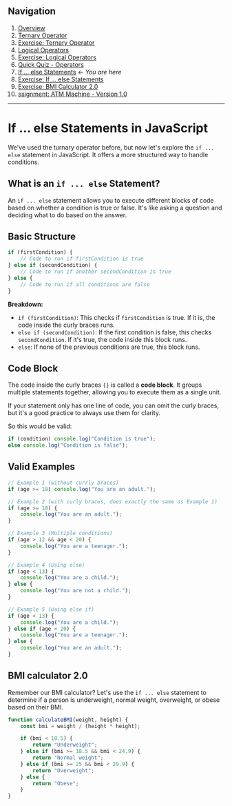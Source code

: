 ## Navigation

1. [Overview](readme.md)
2. [Ternary Operator](./01-js-ternary-operator.md)
3. [Exercise: Ternary Operator](./02-exercise-ternary-operator.md)
4. [Logical Operators](./03-js-logical-operators.md)
5. [Exercise: Logical Operators](./04-exercise-logical-operators.md)
6. [Quick Quiz - Operators](./05-quick-quiz-javascript-operators.md)
7. [If ... else Statements](./06-js-if-else.md) ← _You are here_
8. [Exercise: If ... else Statements](./07-exercise-for-if.md)
9. [Exercise: BMI Calculator 2.0](./08-exercise-bmi-calculator-2.md)
10. [ssignment: ATM Machine - Version 1.0](./09-assignment-atm-v1.md)

---

# If ... else Statements in JavaScript

We've used the turnary operator before, but now let's explore the `if ... else` statement in JavaScript. It offers a more structured way to handle conditions.

## What is an `if ... else` Statement?

An `if ... else` statement allows you to execute different blocks of code based on whether a condition is true or false. It's like asking a question and deciding what to do based on the answer.

## Basic Structure

```javascript
if (firstCondition) {
    // Code to run if firstCondition is true
} else if (secondCondition) {
    // Code to run if another secondCondition is true
} else {
    // Code to run if all conditions are false
}
```

**Breakdown:**

-   `if (firstCondition)`: This checks if `firstCondition` is true. If it is, the code inside the curly braces runs.
-   `else if (secondCondition)`: If the first condition is false, this checks `secondCondition`. If it's true, the code inside this block runs.
-   `else`: If none of the previous conditions are true, this block runs.

## Code Block

The code inside the curly braces `{}` is called a **code block**. It groups multiple statements together, allowing you to execute them as a single unit.

If your statement only has one line of code, you can omit the curly braces, but it's a good practice to always use them for clarity.

So this would be valid:

```javascript
if (condition) console.log("Condition is true");
else console.log("Condition is false");
```

## Valid Examples

```javascript
// Example 1 (without currly braces)
if (age >= 18) console.log("You are an adult.");

// Example 2 (with curly braces, does exactly the same as Example 1)
if (age >= 18) {
    console.log("You are an adult.");
}

// Example 3 (Multiple conditions)
if (age > 12 && age < 20) {
    console.log("You are a teenager.");
}

// Example 4 (Using else)
if (age < 13) {
    console.log("You are a child.");
} else {
    console.log("You are not a child.");
}

// Example 5 (Using else if)
if (age < 13) {
    console.log("You are a child.");
} else if (age < 20) {
    console.log("You are a teenager.");
} else {
    console.log("You are an adult.");
}
```

## BMI calculator 2.0

Remember our BMI calculator? Let's use the `if ... else` statement to determine if a person is underweight, normal weight, overweight, or obese based on their BMI.

```javascript
function calculateBMI(weight, height) {
    const bmi = weight / (height * height);

    if (bmi < 18.5) {
        return "Underweight";
    } else if (bmi >= 18.5 && bmi < 24.9) {
        return "Normal weight";
    } else if (bmi >= 25 && bmi < 29.9) {
        return "Overweight";
    } else {
        return "Obese";
    }
}
```

